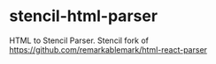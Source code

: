 # stencil-html-parser
HTML to Stencil Parser. Stencil fork of https://github.com/remarkablemark/html-react-parser

